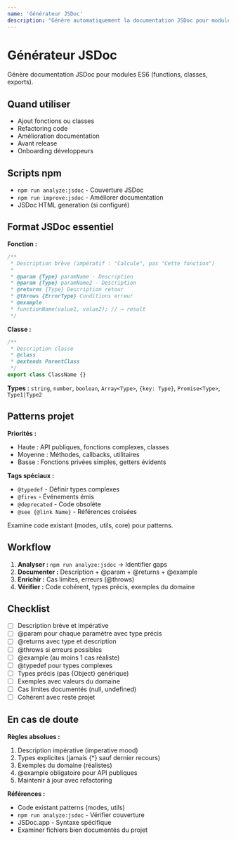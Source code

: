 ```yaml
---
name: 'Générateur JSDoc'
description: "Génère automatiquement la documentation JSDoc pour modules ES6 avec @param, @returns, @throws et exemples. Utiliser lors de l'ajout de fonctions, refactoring, ou amélioration de la documentation"
---
```


# Générateur JSDoc

Génère documentation JSDoc pour modules ES6 (functions, classes, exports).

## Quand utiliser

- Ajout fonctions ou classes
- Refactoring code
- Amélioration documentation
- Avant release
- Onboarding développeurs

## Scripts npm

- `npm run analyze:jsdoc` - Couverture JSDoc
- `npm run improve:jsdoc` - Améliorer documentation
- JSDoc HTML generation (si configuré)

## Format JSDoc essentiel

**Fonction :**

```javascript
/**
 * Description brève (impératif : "Calcule", pas "Cette fonction")
 *
 * @param {Type} paramName - Description
 * @param {Type} paramName2 - Description
 * @returns {Type} Description retour
 * @throws {ErrorType} Conditions erreur
 * @example
 * functionName(value1, value2); // → result
 */
```

**Classe :**

```javascript
/**
 * Description classe
 * @class
 * @extends ParentClass
 */
export class ClassName {}
```

**Types :** `string`, `number`, `boolean`, `Array<Type>`, `{key: Type}`, `Promise<Type>`, `Type1|Type2`

## Patterns projet

**Priorités :**

- Haute : API publiques, fonctions complexes, classes
- Moyenne : Méthodes, callbacks, utilitaires
- Basse : Fonctions privées simples, getters évidents

**Tags spéciaux :**

- `@typedef` - Définir types complexes
- `@fires` - Événements émis
- `@deprecated` - Code obsolète
- `@see {@link Name}` - Références croisées

Examine code existant (modes, utils, core) pour patterns.

## Workflow

1. **Analyser :** `npm run analyze:jsdoc` → Identifier gaps
2. **Documenter :** Description + @param + @returns + @example
3. **Enrichir :** Cas limites, erreurs (@throws)
4. **Vérifier :** Code cohérent, types précis, exemples du domaine

## Checklist

- [ ] Description brève et impérative
- [ ] @param pour chaque paramètre avec type précis
- [ ] @returns avec type et description
- [ ] @throws si erreurs possibles
- [ ] @example (au moins 1 cas réaliste)
- [ ] @typedef pour types complexes
- [ ] Types précis (pas {Object} générique)
- [ ] Exemples avec valeurs du domaine
- [ ] Cas limites documentés (null, undefined)
- [ ] Cohérent avec reste projet

## En cas de doute

**Règles absolues :**

1. Description impérative (imperative mood)
2. Types explicites (jamais {\*} sauf dernier recours)
3. Exemples du domaine (réalistes)
4. @example obligatoire pour API publiques
5. Maintenir à jour avec refactoring

**Références :**

- Code existant patterns (modes, utils)
- `npm run analyze:jsdoc` - Vérifier couverture
- JSDoc.app - Syntaxe spécifique
- Examiner fichiers bien documentés du projet
